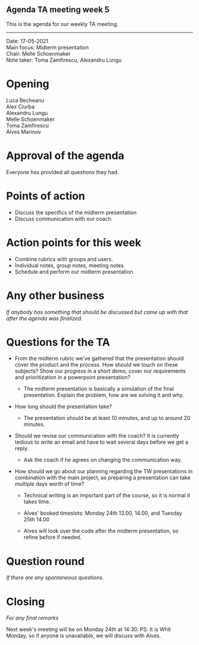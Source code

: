 ## Agenda TA meeting week 5

This is the agenda for our weekly TA meeting.

---

Date:           17-05-2021\
Main focus:     Midterm presentation\
Chair:          Melle Schoenmaker\
Note taker:     Toma Zamfirescu, Alexandru Lungu


# Opening

Luca Becheanu\
Alex Ciurba\
Alexandru Lungu\
Melle Schoenmaker\
Toma Zamfirescu\
Alves Marinov

# Approval of the agenda
Everyone has provided all questions they had.

# Points of action

- Discuss the specifics of the midterm presentation
- Discuss communication with our coach.

# Action points for this week

- Combine rubrics with groups and users.
- Individual notes, group notes, meeting notes
- Schedule and perform our midterm presentation.

# Any other business
*If anybody has something that should be discussed but came up with that after the agenda was finalized.*

# Questions for the TA

- From the midterm rubric we've gathered that the presentation should cover the product and the process. 
  How should we touch on these subjects? Show our progress in a short demo, cover our requirements and prioritization in a powerpoint presentation?
    - The midterm presentation is basically a simulation of the final presentation. Explain the problem, how are we solving it and why.
- How long should the presentation take?
    - The presentation should be at least 10 minutes, and up to around 20 minutes. 

- Should we revise our communication with the coach? It is currently tedious to write an email and have to wait several days before we get a reply.
    - Ask the coach if he agrees on changing the communication way.
- How should we go about our planning regarding the TW presentations in combination with the main project, as preparing a presentation can take multiple days worth of time?
    - Technical writing is an important part of the course, so it is normal it takes time.

    - Alves' booked timeslots: Monday 24th 13.00, 14.00, and Tuesday 25th 14.00
    - Alves will look over the code after the midterm presentation, so refine before if needed.


# Question round
*If there are any spontaneous questions.*

# Closing
*For any final remarks*

Next week's meeting will be on Monday 24th at 14:30. PS: It is Whit Monday, so if anyone is unavailable, we will discuss with Alves.
